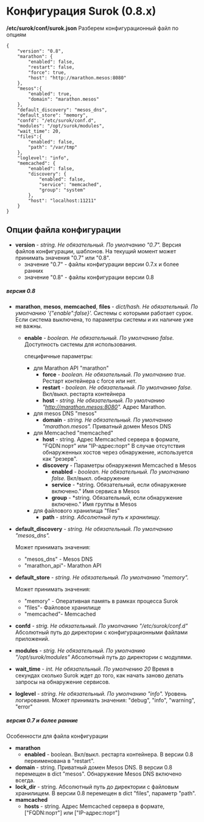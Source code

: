 # Конфигурация Surok (0.8.x)
**/etc/surok/conf/surok.json** Разберем конфигурационный файл по опциям
```
{
    "version": "0.8",
    "marathon": {
        "enabled": false,
        "restart": false,
        "force": true,
        "host": "http://marathon.mesos:8080"
    },
    "mesos":{
        "enabled": true,
        "domain": "marathon.mesos"
    },
    "default_discovery": "mesos_dns",
    "default_store": "memory",
    "confd": "/etc/surok/conf.d",
    "modules": "/opt/surok/modules",
    "wait_time": 20,
    "files":{
        "enabled": false,
        "path": "/var/tmp"
    },
    "loglevel": "info",
    "memcached": {
        "enabled": false,
        "discovery": {
            "enabled": false,
            "service": "memcached",
            "group": "system"
        },
        "host": "localhost:11211"
    }
}
```
## Опции файла конфигурации
* **version** - *string. Не обязательный. По умолчанию "0.7".*
Версия файлов конфигурации, шаблонов. На текущий момент может принимать значения "0.7" или "0.8".
  * значение "0.7" - файлы конфигурации версии 0.7.х и более ранних
  * значение "0.8" - файлы конфигурации версии 0.8

##### версия 0.8
* **marathon**, **mesos**, **memcached**, **files** - *dict/hash. Не обязательный. По умолчанию '{"enable":false}'.*
Системы с которыми работает сурок. Если система выключена, то параметры системы и их наличие уже не важны.
  * **enable** - *boolean. Не обязательный. По умолчанию false.*
    Доступность системы для использования.

    специфичные параметры:
    * для Marathon API "marathon"
      * **force** - *boolean. Не обязательный. По умолчанию true.*
        Рестарт контейнера с force или нет.
      * **restart** - *boolean. Не обязательный. По умолчанию false.*
        Вкл/выкл. рестарта контейнера
      * **host** - *string. Не обязательный. По умолчанию "http://marathon.mesos:8080".*
        Адрес Marathon.
    * для mesos DNS "mesos"
      * **domain** - *string. Не обязательный. По умолчанию "marathon.mesos".*
        Приватный домен Mesos DNS
    * для Memcached "memcached"
      * **host** - string. Адрес Memcached сервера в формате, "FQDN:порт" или "IP-адрес:порт"
                   В случае отсутствия обнаруженных хостов через обнаружение, используется как "резерв".
      * **discovery** - Параметры обнаружения Memcached в Mesos
        * **enabled** - *boolean. Не обязательный. По умолчанию false.*
           Вкл/выкл. обнаружение
        * **service** - *string. Обязательный, если обнаружение включено."
           Имя сервиса в Mesos
        * **group** - *string. Обязательный, если обнаружение включено."
           Имя группы в Mesos
    * для файлового хранилища "files"
      * **path** - *string. Абсолютный путь к хранилищу.*

* **default_discovery** - *string. Не обязательный. По умолчанию "mesos_dns".*

  Может принимать значения:
  * "mesos_dns" - Mesos DNS
  * "marathon_api"- Marathon API
* **default_store** - *string. Не обязательный. По умолчанию "memory".*

  Может принимать значения:
  * "memory" - Оперативная память в рамках процесса Surok
  * "files"- Файловое хранилище
  * "memcached"- Memcached
* **confd** - *strig. Не обязательный. По умолчанию "/etc/surok/conf.d"*
  Абсолютный путь до директории с конфигурационными файлами приложений.
* **modules** - *strig. Не обязательный. По умолчанию "/opt/surok/modules"*
  Абсолютный путь до директории с модулями.
* **wait_time** - *int. Не обязательный. По умолчению 20*
  Время в секундах сколько Surok ждет до того, как начать заново делать запросы на обнаружение сервисов.
* **loglevel** - *string. Не обязательный. По умолчанию "info".*
  Уровень логирования. Может принимать значения: "debug", "info", "warning", "error"

##### версия 0.7 и более ранние
Особенности для файла конфигурации
* **marathon**
  * **enabled** - boolean. Вкл/выкл. рестарта контейнера. В версии 0.8 переименована в "restart".
* **domain** - string. Приватный домен Mesos DNS. В версии 0.8 перемещен в dict "mesos".
  Обнаружение Mesos DNS включено всегда.
* **lock_dir** - string. Абсолютный путь до директории с файловым хранилищем.
  В версии 0.8 перемещен в dict "files", параметр "path".
* **mamcached**
  * **hosts** - string. Адрес Memcached сервера в формате, ["FQDN:порт"] или ["IP-адрес:порт"]
